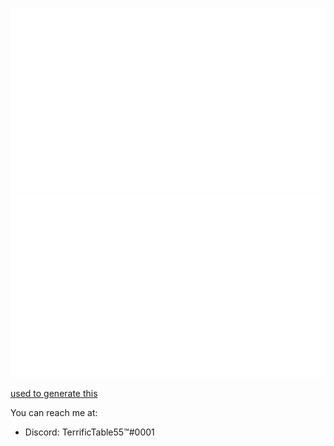![](https://github.com/TerrificTable/github-stats/blob/master/generated/overview.svg)
![](https://github.com/TerrificTable/github-stats/blob/master/generated/languages.svg)

[used to generate this](https://github.com/jstrieb/github-stats)

You can reach me at:
  - Discord: TerrificTable55™#0001
